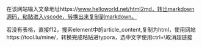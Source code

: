 在该网站输入文章地址https://www.helloworld.net/html2md，转出markdown源码，粘贴进入vscode，转换出来复制到markdown。

若没有表格，直接f12，搜索element中的article_content,复制为html，使用网站https://tool.lu/mine/，转换完成粘贴进typora，选中文字使用ctrl+\取消超链接